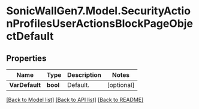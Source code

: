 # SonicWallGen7.Model.SecurityActionProfilesUserActionsBlockPageObjectDefault

## Properties

Name | Type | Description | Notes
------------ | ------------- | ------------- | -------------
**VarDefault** | **bool** | Default. | [optional] 

[[Back to Model list]](../README.md#documentation-for-models) [[Back to API list]](../README.md#documentation-for-api-endpoints) [[Back to README]](../README.md)

